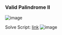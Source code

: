 <h3> Valid Palindrome II </h3>

![image](https://github.com/h4ckyou/h4ckyou.github.io/assets/127159644/ea9909f1-20ab-4847-a1b7-b06fab4577c8)

Solve Script: [link]()
![image](https://github.com/h4ckyou/h4ckyou.github.io/assets/127159644/9af43b05-f809-4edb-87ca-3b8b1183be39)

